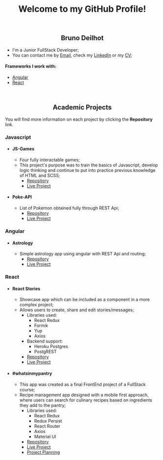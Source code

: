 <h1 align="center">Welcome to my GitHub Profile!</h1>
<br>
<h2 align="center">Bruno Deilhot</h2>

- I'm a Junior FullStack Developer;
- You can contact me by <a href="mailto:brunodeilhot@outlook.com" target="_blank">Email</a>, check my <a href="https://www.linkedin.com/in/brunodeilhot/" target="_blank">LinkedIn</a> or my <a href="https://github.com/brunodeilhot/brunodeilhot/blob/main/BrunoCV-EN.pdf" target="_blank">CV</a>;

#### Frameworks I work with:
   - [Angular](https://github.com/brunodeilhot#angular)
   - [React](https://github.com/brunodeilhot#react)

<br>
<h2 align="center">Academic Projects</h2>
You will find more information on each project by clicking the <b>Repository</b> link.

### Javascript

- #### JS-Games
  - Four fully interactable games;
  - This project's purpose was to train the basics of Javascript, develop logic thinking and continue to put into practice previous knowledge of HTML and SCSS;
    - [Repository](https://github.com/brunodeilhot/JS-training#readme)
    - [Live Project](https://js-games.brunodeilhot.dev)

- #### Poke-API
  - List of Pokemon obtained fully through REST Api;
    - [Repository](https://github.com/brunodeilhot/API-training#readme)
    - [Live Project](https://brunodeilhot.github.io/API-training/)

### Angular

- #### Astrology
  - Simple astrology app using angular with REST Api and routing;
    - [Repository](https://github.com/brunodeilhot/Astrology#readme)
    - [Live Project](https://astro.brunodeilhot.dev)

### React

- #### React Stories
  - Showcase app which can be included as a component in a more complex project;
  - Allows users to create, share and edit stories/messages;
    - Libraries used:
      - React Redux
      - Formik
      - Yup
      - Axios
    - Backend support:
      - Heroku Postgres
      - PostgREST
    - [Repository](https://github.com/brunodeilhot/react-training#readme)
    - [Live Project](https://brunodeilhot.github.io/react-training/)

- #### #whatsinmypantry
  - This app was created as a final FrontEnd project of a FullStack course;
  - Recipe management app designed with a mobile first approach, where users can search for culinary recipes based on ingredients they add to the pantry;
    - Libraries used:
      - React Redux
      - Redux Persist
      - React Router
      - Axios
      - Material UI
    - [Repository](https://github.com/brunodeilhot/whatsinmypantry#readme)
    - [Live Project](https://mypantry.brunodeilhot.dev)
    - [Project Planning](https://miro.com/app/board/o9J_liwM7Y4=/?invite_link_id=497017393349)
